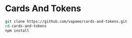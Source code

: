 # Cards And Tokens

```bash
git clone https://github.com/vapaee/cards-and-tokens.git
cd cards-and-tokens
npm install
```